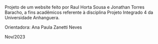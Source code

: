 Projeto de um website feito por Raul Horta Sousa e Jonathan Torres Baracho,
a fins acadêmicos referente à disciplina Projeto Integrado 4 da Universidade Anhanguera.

Orientadora: Ana Paula Zanetti Neves

Nov/2023
